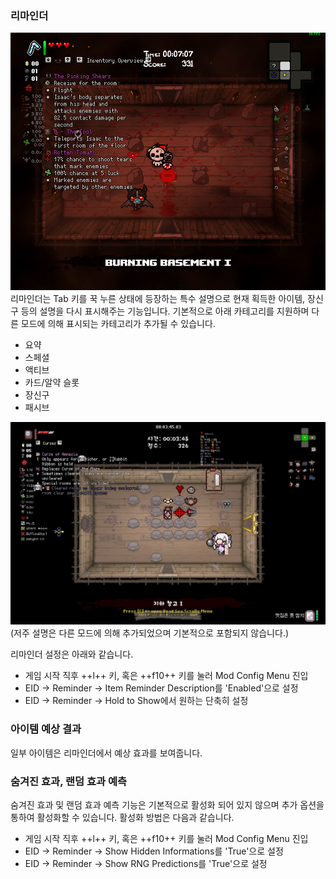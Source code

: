 ### 리마인더

![리마인더 기본](../img/reminder_overview.png)
리마인더는 Tab 키를 꾹 누른 상태에 등장하는 특수 설명으로 현재 획득한 아이템, 장신구 등의 설명을 다시 표시해주는 기능입니다.
기본적으로 아래 카테고리를 지원하며 다른 모드에 의해 표시되는 카테고리가 추가될 수 있습니다.

- 요약
- 스페셜
- 액티브
- 카드/알약 슬롯
- 장신구
- 패시브

![리마인더 엑스트라](../img/reminder_extra.jpg)
(저주 설명은 다른 모드에 의해 추가되었으며 기본적으로 포함되지 않습니다.)

리마인더 설정은 아래와 같습니다.

- 게임 시작 직후 ++l++ 키, 혹은 ++f10++ 키를 눌러 Mod Config Menu 진입
- EID -> Reminder -> Item Reminder Description를 'Enabled'으로 설정
- EID -> Reminder -> Hold to Show에서 원하는 단축히 설정

### 아이템 예상 결과

일부 아이템은 리마인더에서 예상 효과를 보여줍니다.

### 숨겨진 효과, 랜덤 효과 예측

숨겨진 효과 및 랜덤 효과 예측 기능은 기본적으로 활성화 되어 있지 않으며 추가 옵션을 통하여 활성화할 수 있습니다. 활성화 방법은 다음과 같습니다.

- 게임 시작 직후 ++l++ 키, 혹은 ++f10++ 키를 눌러 Mod Config Menu 진입
- EID -> Reminder -> Show Hidden Informations를 'True'으로 설정
- EID -> Reminder -> Show RNG Predictions를 'True'으로 설정

